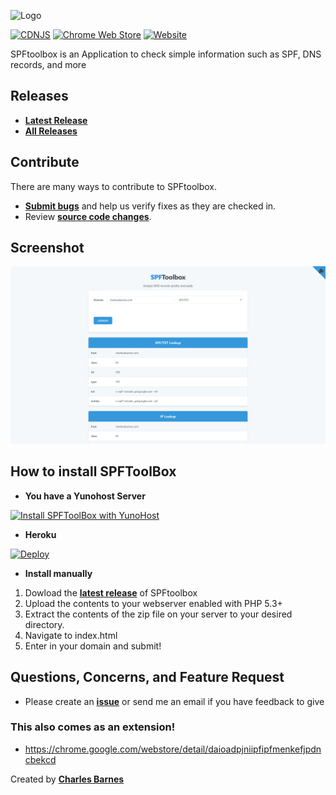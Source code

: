 ![Logo](http://i.imgur.com/itUhheI.png "Logo")

[![CDNJS](https://img.shields.io/cdnjs/v/jquery.svg)](https://cdnjs.com/libraries/jquery)
[![Chrome Web Store](https://img.shields.io/chrome-web-store/v/daioadpjniipfipfmenkefjpdncbekcd.svg)](https://chrome.google.com/webstore/detail/daioadpjniipfipfmenkefjpdncbekcd)
[![Website](https://img.shields.io/website-up-down-green-red/http/shields.io.svg?label=my-website)](http://charlesabarnes.com)


SPFtoolbox is an Application to check simple information such as SPF, DNS records, and more

## Releases

* **[Latest Release](https://github.com/charlesabarnes/SPFtoolbox/releases/latest)**
* **[All Releases](https://github.com/charlesabarnes/SPFtoolbox/releases)**

## Contribute

There are many ways to contribute to SPFtoolbox.
* **[Submit bugs](https://github.com/charlesabarnes/SPFtoolbox/issues)** and help us verify fixes as they are checked in.
* Review **[source code changes](https://github.com/charlesabarnes/SPFtoolbox/pulls)**.

## Screenshot

![big screenshot](./screenshot.png "Screenshot")

## How to install SPFToolBox
* **You have a Yunohost Server**

[![Install SPFToolBox with YunoHost](https://install-app.yunohost.org/install-with-yunohost.png)](https://install-app.yunohost.org/?app=spftoolbox)

* **Heroku**

[![Deploy](https://www.herokucdn.com/deploy/button.svg)](https://heroku.com/deploy?template=https://github.com/charlesabarnes/SPFtoolbox)

* **Install manually**

1. Dowload the **[latest release](https://github.com/charlesabarnes/SPFtoolbox/releases/latest)** of SPFtoolbox
2. Upload the contents to your webserver enabled with PHP 5.3+
3. Extract the contents of the zip file on your server to your desired directory.
4. Navigate to index.html
5. Enter in your domain and submit!

## Questions, Concerns, and Feature Request

* Please create an **[issue](https://github.com/charlesabarnes/SPFtoolbox/issues)** or send me an email if you have feedback to give

### This also comes as an extension!
* https://chrome.google.com/webstore/detail/daioadpjniipfipfmenkefjpdncbekcd

Created by **[Charles Barnes](http://charlesabarnes.com)**
